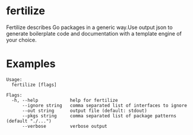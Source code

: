 # fertilize
Fertilize describes Go packages in a generic way.Use output json to generate boilerplate code and documentation with a template engine of your choice.

# Examples
```
Usage:
  fertilize [flags]

Flags:
  -h, --help            help for fertilize
      --ignore string   comma separated list of interfaces to ignore
      --out string      output file (default: stdout)
      --pkgs string     comma separated list of package patterns (default "./...")
      --verbose         verbose output
```